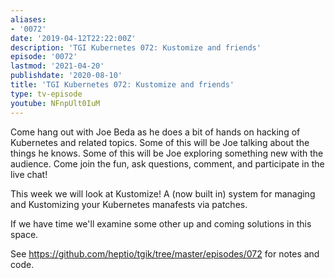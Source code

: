 ```yaml
---
aliases:
- '0072'
date: '2019-04-12T22:22:00Z'
description: 'TGI Kubernetes 072: Kustomize and friends'
episode: '0072'
lastmod: '2021-04-20'
publishdate: '2020-08-10'
title: 'TGI Kubernetes 072: Kustomize and friends'
type: tv-episode
youtube: NFnpUlt0IuM
---
```


Come hang out with Joe Beda as he does a bit of hands on hacking of Kubernetes and related topics. Some of this will be Joe talking about the things he knows. Some of this will be Joe exploring something new with the audience. Come join the fun, ask questions, comment, and participate in the live chat!

This week we will look at Kustomize! A (now built in) system for managing and Kustomizing your Kubernetes manafests via patches.

If we have time we&#39;ll examine some other up and coming solutions in this space.
 
See https://github.com/heptio/tgik/tree/master/episodes/072 for notes and code.